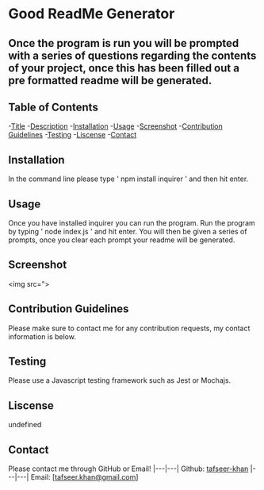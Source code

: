 # Good ReadMe Generator

## Once the program is run you will be prompted with a series of questions regarding the contents of your project, once this has been filled out a pre formatted readme will be generated.

## Table of Contents
-[Title](#title)
-[Description](#description)
-[Installation](#install)
-[Usage](#usage)
-[Screenshot](#screenshot)
-[Contribution Guidelines](#guidelines)
-[Testing](#test)
-[Liscense](#liscense)
-[Contact](#email)

## Installation
In the command line please type ' npm install inquirer ' and then hit enter.

## Usage 
Once you have installed inquirer you can run the program. Run the program by typing ' node index.js ' and hit enter. You will then be given a series of prompts, once you clear each prompt your readme will be generated.

## Screenshot
<img src=">

## Contribution Guidelines
Please make sure to contact me for any contribution requests, my contact information is below. 

## Testing 
Please use a Javascript testing framework such as Jest or Mochajs.

## Liscense
undefined

## Contact
Please contact me through GitHub or Email!
|---|---|
Github: [tafseer-khan](https://github.com/tafseer-khan)
|---|---|
Email: [tafseer.khan@gmail.com]
